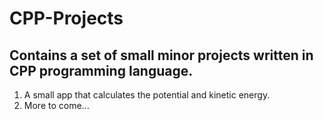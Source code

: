 # CPP-Projects
## Contains a set of small minor projects written in CPP programming language.
1. A small app that calculates the potential and kinetic energy.
2. More to come...
